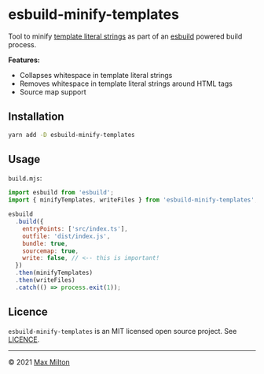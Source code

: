 # esbuild-minify-templates

Tool to minify [template literal strings](https://developer.mozilla.org/en-US/docs/Web/JavaScript/Reference/Template_literals) as part of an [esbuild](https://esbuild.github.io/) powered build process.

**Features:**

- Collapses whitespace in template literal strings
- Removes whitespace in template literal strings around HTML tags
- Source map support

## Installation

```sh
yarn add -D esbuild-minify-templates
```

## Usage

`build.mjs`:

```js
import esbuild from 'esbuild';
import { minifyTemplates, writeFiles } from 'esbuild-minify-templates';

esbuild
  .build({
    entryPoints: ['src/index.ts'],
    outfile: 'dist/index.js',
    bundle: true,
    sourcemap: true,
    write: false, // <-- this is important!
  })
  .then(minifyTemplates)
  .then(writeFiles)
  .catch(() => process.exit(1));
```

## Licence

`esbuild-minify-templates` is an MIT licensed open source project. See [LICENCE](https://github.com/MaxMilton/esbuild-minify-templates/blob/master/LICENCE).

---

© 2021 [Max Milton](https://maxmilton.com)
